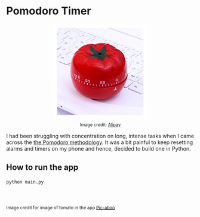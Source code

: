# Pomodoro Timer
<p align="center">
   <img src="https://github.com/SwamiKannan/Revisiting-Python/blob/main/Pomodoro/cover.jpg" width='50%'><br>
   <sub>Image credit: <a href="https://www.aliexpress.us/item/2251832674248882.html?gatewayAdapt=glo2usa4itemAdapt"> Alipay</a></sub>
  </p>
<h>I had been struggling with concentration on long, intense tasks when I came across the <a href = "https://heyfocus.com/blog/how-to-use-pomodoro-to-boost-your-focus-and-productivity/"> the Pomodoro methodology</a>. It was a bit painful to keep resetting alarms and timers on my phone and hence, decided to build one in Python.</h5>
<br>
   
## How to run the app 
   ```
   python main.py
   ```
<br><br>
<sub>Image credit for image of tomato in the app <a href="http://pic-aboo.com/en/material/vegetable-tomato-001/">Pic-aboo</a></sub>
